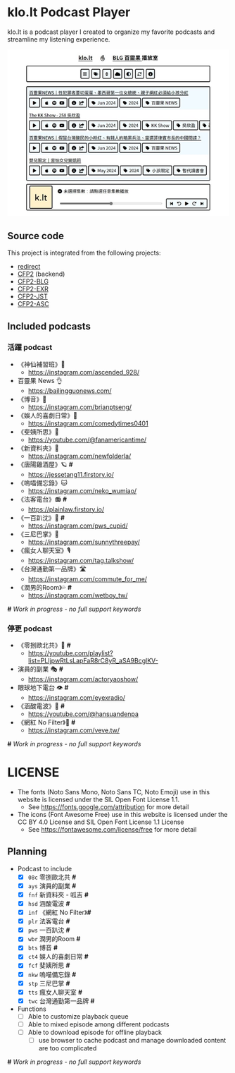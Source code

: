 # klo.lt Podcast Player

klo.lt is a podcast player I created to organize my favorite podcasts and streamline my listening experience.

![klo.lt Podcast Player](cover.jpg)

## Source code

This project is integrated from the following projects:

- [redirect](https://github.com/SotongDJ/redirect)
- [CFP2](https://github.com/SotongDJ/CFP2) (backend)
- [CFP2-BLG](https://github.com/SotongDJ/CFP2-blg)
- [CFP2-EXR](https://github.com/SotongDJ/CFP2-EXR)
- [CFP2-JST](https://github.com/SotongDJ/CFP2-JST)
- [CFP2-ASC](https://github.com/SotongDJ/CFP2-ASC)

## Included podcasts

### 活躍 podcast

- 《神仙補習班》🚀
  - <https://instagram.com/ascended_928/>
- 百靈果 News 👌
  - <https://bailingguonews.com/>
- 《博音》🎤
  - <https://instagram.com/brianptseng/>
- 《娛人的喜劇日常》🎫
  - <https://instagram.com/comedytimes0401>
- 《斐姨所思》📰
  - <https://youtube.com/@fanamericantime/>
- 《新資料夾》🐸
  - <https://instagram.com/newfolderla/>
- 《唐陽雞酒屋》🪐 **#**
  - <https://jessetang11.firstory.io/>
- 《嗚喵備忘錄》🐱
  - <https://instagram.com/neko_wumiao/>
- 《法客電台》📻 **#**
  - <https://plainlaw.firstory.io/>
- 《一百趴沈》💯 **#**
  - <https://instagram.com/pws_cupid/>
- 《三尼巴掌》🐾
  - <https://instagram.com/sunnythreepay/>
- 《瘋女人聊天室》🎙
  - <https://instagram.com/tag.talkshow/>
- 《台灣通勤第一品牌》🛣
  - <https://instagram.com/commute_for_me/>
- 《潤男的Room》💦 **#**
  - <https://instagram.com/wetboy_tw/>

**#** *Work in progress - no full support keywords*

### 停更 podcast

- 《零捌歐北共》📢 **#**
  - <https://youtube.com/playlist?list=PLIjpwRtLsLapFaR8rC8yR_aSA9BcglKV->
- 演員的副業 🎭 **#**
  - <https://instagram.com/actoryaoshow/>
- 眼球地下電台 👁 **#**
  - <https://instagram.com/eyexradio/>
- 《涵酸電波》📡 **#**
  - <https://youtube.com/@hansuandenpa>
- 《網紅 No Filter》📼 **#**
  - <https://instagram.com/veve.tw/>

**#** *Work in progress - no full support keywords*

# LICENSE

- The fonts (Noto Sans Mono, Noto Sans TC, Noto Emoji) use in this website is licensed under the SIL Open Font License 1.1.
  - See https://fonts.google.com/attribution for more detail
- The icons (Font Awesome Free) use in this website is licensed under the CC BY 4.0 License and SIL Open Font License 1.1 License
  - See https://fontawesome.com/license/free for more detail

## Planning

- Podcast to include
  - [x] `08c` 零捌歐北共  **#**
  - [x] `ays` 演員的副業  **#**
  - [x] `fnf` 新資料夾 - 呱吉  **#**
  - [x] `hsd` 涵酸電波  **#**
  - [x] `inf` 《網紅 No Filter》**#**
  - [x] `plr` 法客電台  **#**
  - [x] `pws` 一百趴沈  **#**
  - [x] `wbr` 潤男的Room  **#**
  - [x] `bts` 博音  **#**
  - [x] `ct4` 娛人的喜劇日常  **#**
  - [x] `fcf` 斐姨所思  **#**
  - [x] `nkw` 嗚喵備忘錄  **#**
  - [x] `stp` 三尼巴掌  **#**
  - [x] `tts` 瘋女人聊天室  **#**
  - [x] `twc` 台灣通勤第一品牌  **#**
- Functions
  - [ ] Able to customize playback queue
  - [ ] Able to mixed episode among different podcasts
  - [ ] Able to download episode for offline playback
    - [ ] use browser to cache podcast and manage downloaded content are too complicated

**#** *Work in progress - no full support keywords*
